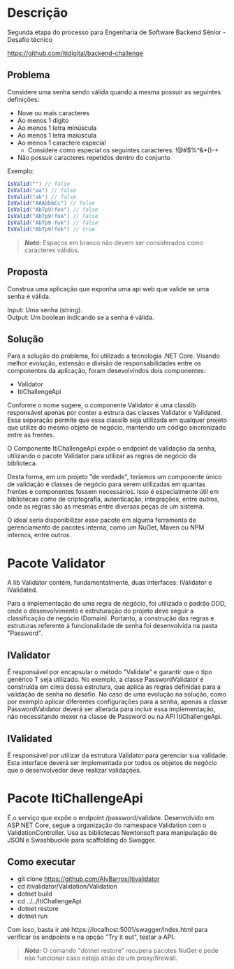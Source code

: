 # Descrição

Segunda etapa do processo para Engenharia de Software Backend Sênior - Desafio técnico

https://github.com/itidigital/backend-challenge

## Problema

Considere uma senha sendo válida quando a mesma possuir as seguintes definições:

- Nove ou mais caracteres
- Ao menos 1 dígito
- Ao menos 1 letra minúscula
- Ao menos 1 letra maiúscula
- Ao menos 1 caractere especial
  - Considere como especial os seguintes caracteres: !@#$%^&*()-+
- Não possuir caracteres repetidos dentro do conjunto

Exemplo:  

```c#
IsValid("") // false  
IsValid("aa") // false  
IsValid("ab") // false  
IsValid("AAAbbbCc") // false  
IsValid("AbTp9!foo") // false  
IsValid("AbTp9!foA") // false
IsValid("AbTp9 fok") // false
IsValid("AbTp9!fok") // true
```

> **_Nota:_**  Espaços em branco não devem ser considerados como caracteres válidos.

## Proposta

Construa uma aplicação que exponha uma api web que valide se uma senha é válida.

Input: Uma senha (string).  
Output: Um boolean indicando se a senha é válida.


## Solução

Para a solução do problema, foi utilizado a tecnologia .NET Core.
Visando melhor evolução, extensão e divisão de responsabilidades entre os componentes da aplicação, foram desevolvindos dois componentes:
- Validator
- ItiChallengeApi

Conforme o nome sugere, o componente Validator é uma classlib responsável apenas por conter a estrura das classes Validator e Validated.
Essa separação permite que essa classlib seja utilizada em qualquer projeto que utilize do mesmo objeto de negócio, mantendo um código sincronizado entre as frentes.

O Componente ItiChallengeApi expõe o endpoint de validação da senha, utilizando o pacote Validator para utilizar as regras de negócio da biblioteca.

Desta forma, em um projeto "de verdade", teríamos um componente único de validação e classes de negócio para serem utilizadas em quantas frentes e componentes fossem necessários. Isso é especialmente útil em bibliotecas como de criptografia, autenticação, integrações, entre outros, onde as regras são as mesmas entre diversas peças de um sistema.

O ideal seria disponibilizar esse pacote em alguma ferramenta de gerenciamento de pacotes interna, como um NuGet, Maven ou NPM internos, entre outros.


# Pacote Validator

A lib Validator contém, fundamentalmente, duas interfaces: IValidator e IValidated.

Para a implementação de uma regra de negócio, foi utilizada o padrão DDD, onde o desenvolvimento e estruturação do projeto deve seguir a classificação de negócio (Domain). Portanto, a construção das regras e estruturas referente à funcionalidade de senha foi desenvolvida na pasta "Password".

## IValidator

É responsável por encapsular o método "Validate" e garantir que o tipo genérico T seja utilizado.
No exemplo, a classe PasswordValidator é construída em cima dessa estrutura, que aplica as regras definidas para a validação de senha no desafio.
No caso de uma evolução na solução, como por exemplo aplicar diferentes configurações para a senha, apenas a classe PasswordValidator deverá ser alterada para incluir essa implementação, não necessitando mexer na classe de Password ou na API ItiChallengeApi.

## IValidated

É responsável por utilizar da estrutura Validator para gerenciar sua validade. Esta interface deverá ser implementada por todos os objetos de negócio que o desenvolvedor deve realizar validações.

# Pacote ItiChallengeApi

É o serviço que expõe o endpoint /password/validate.
Desenvolvido em ASP.NET Core, segue a organização do namespace Validation com o ValidationController.
Usa as bibliotecas Newtonsoft para manipulação de JSON e Swashbuckle para scaffolding do Swagger.

## Como executar

- git clone https://github.com/AlvBarros/itivalidator
- cd itivalidator/Validation/Validation
- dotnet build
- cd ../../ItiChallengeApi
- dotnet restore
- dotnet run

Com isso, basta ir até https://localhost:5001/swagger/index.html para verificar os endpoints e na opção "Try it out", testar a API.
> **_Nota:_**  O comando "dotnet restore" recupera pacotes NuGet e pode não funcionar caso esteja atrás de um proxy/firewall.
